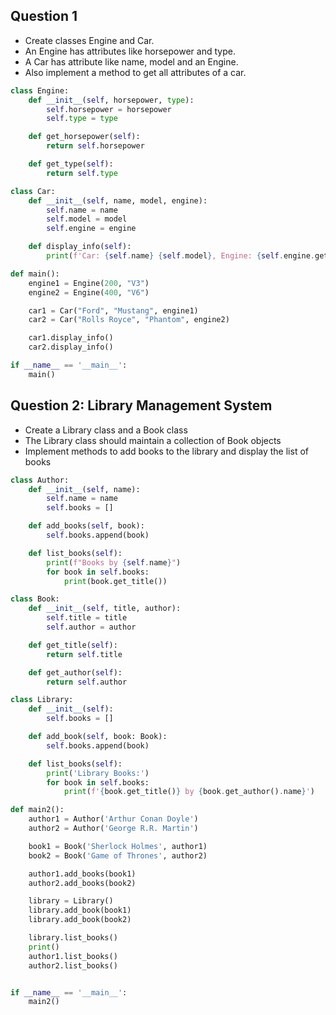 Question 1
----------

- Create classes Engine and Car. 
- An Engine has attributes like horsepower and type.
- A Car has attribute like name, model and an Engine.
- Also implement a method to get all attributes of a car.

```python
class Engine:
    def __init__(self, horsepower, type):
        self.horsepower = horsepower
        self.type = type

    def get_horsepower(self):
        return self.horsepower

    def get_type(self):
        return self.type

class Car:
    def __init__(self, name, model, engine):
        self.name = name
        self.model = model
        self.engine = engine

    def display_info(self):
        print(f'Car: {self.name} {self.model}, Engine: {self.engine.get_horsepower()} HP {self.engine.get_type()}')

def main():
    engine1 = Engine(200, "V3")
    engine2 = Engine(400, "V6")

    car1 = Car("Ford", "Mustang", engine1)
    car2 = Car("Rolls Royce", "Phantom", engine2)

    car1.display_info()
    car2.display_info()

if __name__ == '__main__':
    main()
```

Question 2: Library Management System
-------------------------------------
- Create a Library class and a Book class
- The Library class should maintain a collection of Book objects
- Implement methods to add books to the library and display the list of books

```python
class Author:
    def __init__(self, name):
        self.name = name
        self.books = []

    def add_books(self, book):
        self.books.append(book)

    def list_books(self):
        print(f"Books by {self.name}")
        for book in self.books:
            print(book.get_title())

class Book:
    def __init__(self, title, author):
        self.title = title
        self.author = author

    def get_title(self):
        return self.title

    def get_author(self):
        return self.author

class Library:
    def __init__(self):
        self.books = []

    def add_book(self, book: Book):
        self.books.append(book)

    def list_books(self):
        print('Library Books:')
        for book in self.books:
            print(f'{book.get_title()} by {book.get_author().name}')

def main2():
    author1 = Author('Arthur Conan Doyle')
    author2 = Author('George R.R. Martin')

    book1 = Book('Sherlock Holmes', author1)
    book2 = Book('Game of Thrones', author2)

    author1.add_books(book1)
    author2.add_books(book2)

    library = Library()
    library.add_book(book1)
    library.add_book(book2)

    library.list_books()
    print()
    author1.list_books()
    author2.list_books()


if __name__ == '__main__':
    main2()
```
